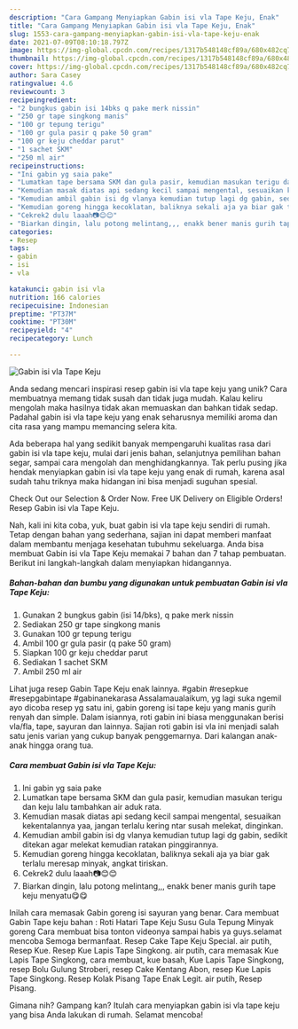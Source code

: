 ```yaml
---
description: "Cara Gampang Menyiapkan Gabin isi vla Tape Keju, Enak"
title: "Cara Gampang Menyiapkan Gabin isi vla Tape Keju, Enak"
slug: 1553-cara-gampang-menyiapkan-gabin-isi-vla-tape-keju-enak
date: 2021-07-09T08:10:18.797Z
image: https://img-global.cpcdn.com/recipes/1317b548148cf89a/680x482cq70/gabin-isi-vla-tape-keju-foto-resep-utama.jpg
thumbnail: https://img-global.cpcdn.com/recipes/1317b548148cf89a/680x482cq70/gabin-isi-vla-tape-keju-foto-resep-utama.jpg
cover: https://img-global.cpcdn.com/recipes/1317b548148cf89a/680x482cq70/gabin-isi-vla-tape-keju-foto-resep-utama.jpg
author: Sara Casey
ratingvalue: 4.6
reviewcount: 3
recipeingredient:
- "2 bungkus gabin isi 14bks q pake merk nissin"
- "250 gr tape singkong manis"
- "100 gr tepung terigu"
- "100 gr gula pasir q pake 50 gram"
- "100 gr keju cheddar parut"
- "1 sachet SKM"
- "250 ml air"
recipeinstructions:
- "Ini gabin yg saia pake"
- "Lumatkan tape bersama SKM dan gula pasir, kemudian masukan terigu dan keju lalu tambahkan air aduk rata."
- "Kemudian masak diatas api sedang kecil sampai mengental, sesuaikan kekentalannya yaa, jangan terlalu kering ntar susah melekat, dinginkan."
- "Kemudian ambil gabin isi dg vlanya kemudian tutup lagi dg gabin, sedikit ditekan agar melekat kemudian ratakan pinggirannya."
- "Kemudian goreng hingga kecoklatan, baliknya sekali aja ya biar gak terlalu meresap minyak, angkat tiriskan."
- "Cekrek2 dulu laaah📷😊😊"
- "Biarkan dingin, lalu potong melintang,,, enakk bener manis gurih tape keju menyatu😋😋"
categories:
- Resep
tags:
- gabin
- isi
- vla

katakunci: gabin isi vla 
nutrition: 166 calories
recipecuisine: Indonesian
preptime: "PT37M"
cooktime: "PT30M"
recipeyield: "4"
recipecategory: Lunch

---
```



![Gabin isi vla Tape Keju](https://img-global.cpcdn.com/recipes/1317b548148cf89a/680x482cq70/gabin-isi-vla-tape-keju-foto-resep-utama.jpg)

Anda sedang mencari inspirasi resep gabin isi vla tape keju yang unik? Cara membuatnya memang tidak susah dan tidak juga mudah. Kalau keliru mengolah maka hasilnya tidak akan memuaskan dan bahkan tidak sedap. Padahal gabin isi vla tape keju yang enak seharusnya memiliki aroma dan cita rasa yang mampu memancing selera kita.

Ada beberapa hal yang sedikit banyak mempengaruhi kualitas rasa dari gabin isi vla tape keju, mulai dari jenis bahan, selanjutnya pemilihan bahan segar, sampai cara mengolah dan menghidangkannya. Tak perlu pusing jika hendak menyiapkan gabin isi vla tape keju yang enak di rumah, karena asal sudah tahu triknya maka hidangan ini bisa menjadi suguhan spesial.

Check Out our Selection &amp; Order Now. Free UK Delivery on Eligible Orders! Resep Gabin isi vla Tape Keju.


Nah, kali ini kita coba, yuk, buat gabin isi vla tape keju sendiri di rumah. Tetap dengan bahan yang sederhana, sajian ini dapat memberi manfaat dalam membantu menjaga kesehatan tubuhmu sekeluarga. Anda bisa membuat Gabin isi vla Tape Keju memakai 7 bahan dan 7 tahap pembuatan. Berikut ini langkah-langkah dalam menyiapkan hidangannya.

<!--inarticleads1-->

##### Bahan-bahan dan bumbu yang digunakan untuk pembuatan Gabin isi vla Tape Keju:

1. Gunakan 2 bungkus gabin (isi 14/bks), q pake merk nissin
1. Sediakan 250 gr tape singkong manis
1. Gunakan 100 gr tepung terigu
1. Ambil 100 gr gula pasir (q pake 50 gram)
1. Siapkan 100 gr keju cheddar parut
1. Sediakan 1 sachet SKM
1. Ambil 250 ml air


Lihat juga resep Gabin Tape Keju enak lainnya. #gabin #resepkue #resepgabintape #gabinanekarasa Assalamaualaikum, yg lagi suka ngemil ayo dicoba resep yg satu ini, gabin goreng isi tape keju yang manis gurih renyah dan simple. Dalam isiannya, roti gabin ini biasa menggunakan berisi vla/fla, tape, sayuran dan lainnya. Sajian roti gabin isi vla ini menjadi salah satu jenis varian yang cukup banyak penggemarnya. Dari kalangan anak-anak hingga orang tua. 

<!--inarticleads2-->

##### Cara membuat Gabin isi vla Tape Keju:

1. Ini gabin yg saia pake
1. Lumatkan tape bersama SKM dan gula pasir, kemudian masukan terigu dan keju lalu tambahkan air aduk rata.
1. Kemudian masak diatas api sedang kecil sampai mengental, sesuaikan kekentalannya yaa, jangan terlalu kering ntar susah melekat, dinginkan.
1. Kemudian ambil gabin isi dg vlanya kemudian tutup lagi dg gabin, sedikit ditekan agar melekat kemudian ratakan pinggirannya.
1. Kemudian goreng hingga kecoklatan, baliknya sekali aja ya biar gak terlalu meresap minyak, angkat tiriskan.
1. Cekrek2 dulu laaah📷😊😊
1. Biarkan dingin, lalu potong melintang,,, enakk bener manis gurih tape keju menyatu😋😋


Inilah cara memasak Gabin goreng isi sayuran yang benar. Cara membuat Gabin Tape keju bahan : Roti Hatari Tape Keju Susu Gula Tepung Minyak goreng Cara membuat bisa tonton videonya sampai habis ya guys.selamat mencoba Semoga bermanfaat. Resep Cake Tape Keju Special. air putih, Resep Kue. Resep Kue Lapis Tape Singkong. air putih, cara memasak Kue Lapis Tape Singkong, cara membuat, kue basah, Kue Lapis Tape Singkong, resep Bolu Gulung Stroberi, resep Cake Kentang Abon, resep Kue Lapis Tape Singkong. Resep Kolak Pisang Tape Enak Legit. air putih, Resep Pisang. 

Gimana nih? Gampang kan? Itulah cara menyiapkan gabin isi vla tape keju yang bisa Anda lakukan di rumah. Selamat mencoba!
